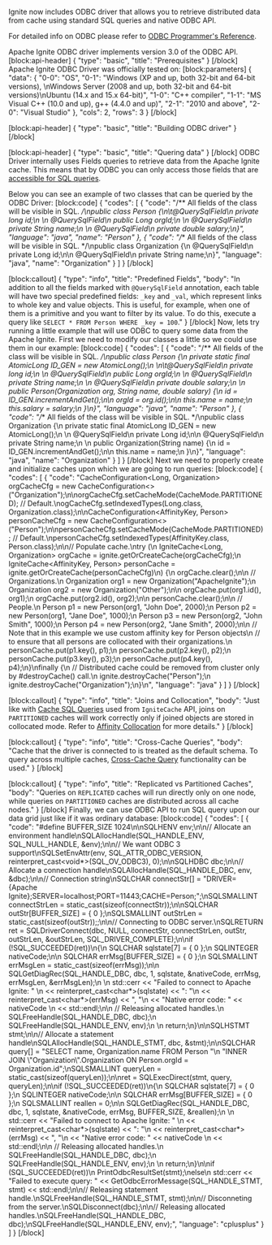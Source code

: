 Ignite now includes ODBC driver that allows you to retrieve distributed data from cache using standard SQL queries and native ODBC API.

For detailed info on ODBC please refer to [ODBC Programmer's Reference](https://msdn.microsoft.com/en-us/library/ms714177.aspx).

Apache Ignite ODBC driver implements version 3.0 of the ODBC API.
[block:api-header]
{
  "type": "basic",
  "title": "Prerequisites"
}
[/block]
Apache Ignite ODBC Driver was officially tested on:
[block:parameters]
{
  "data": {
    "0-0": "OS",
    "0-1": "Windows (XP and up, both 32-bit and 64-bit versions), \nWindows Server (2008 and up, both 32-bit and 64-bit versions)\nUbuntu (14.x and 15.x 64-bit)",
    "1-0": "C++ compiler",
    "1-1": "MS Visual C++ (10.0 and up), g++ (4.4.0 and up)",
    "2-1": "2010 and above",
    "2-0": "Visual Studio"
  },
  "cols": 2,
  "rows": 3
}
[/block]

[block:api-header]
{
  "type": "basic",
  "title": "Building ODBC driver"
}
[/block]

[block:api-header]
{
  "type": "basic",
  "title": "Quering data"
}
[/block]
ODBC Driver internally uses Fields queries to retrieve data from the Apache Ignite cache. This means that by ODBC you can only access those fields that are [accessible for SQL queries](/docs/sql-queries#section-making-fields-visible-for-sql-queries).

Below you can see an example of two classes that can be queried by the ODBC Driver:
[block:code]
{
  "codes": [
    {
      "code": "/** All fields of the class will be visible in SQL. */\npublic class Person {\n\t@QuerySqlField\n  private long id;\n  \n  @QuerySqlField\n  public Long orgId;\n  \n  @QuerySqlField\n  private String name;\n  \n  @QuerySqlField\n  private double salary;\n}",
      "language": "java",
      "name": "Person"
    },
    {
      "code": "/** All fields of the class will be visible in SQL. */\npublic class Organization {\n  @QuerySqlField\n  private Long id;\n\n  @QuerySqlField\n  private String name;\n}",
      "language": "java",
      "name": "Organization"
    }
  ]
}
[/block]

[block:callout]
{
  "type": "info",
  "title": "Predefined Fields",
  "body": "In addition to all the fields marked with `@QuerySqlField` annotation, each table will have two special predefined fields: `_key` and `_val`, which represent links to whole key and value objects. This is useful, for example, when one of them is a primitive and you want to filter by its value. To do this, execute a query like `SELECT * FROM Person WHERE _key = 100`."
}
[/block]
Now, lets try running a little example that will use ODBC to query some data from the Apache Ignite. First we need to modify our classes a little so we could use them in our example:
[block:code]
{
  "codes": [
    {
      "code": "/** All fields of the class will be visible in SQL. */\npublic class Person {\n  private static final AtomicLong ID_GEN = new AtomicLong();\n  \n\t@QuerySqlField\n  private long id;\n  \n  @QuerySqlField\n  public Long orgId;\n  \n  @QuerySqlField\n  private String name;\n  \n  @QuerySqlField\n  private double salary;\n  \n  public Person(Organization org, String name, double salary) {\n    id = ID_GEN.incrementAndGet();\n\n    orgId = org.id();\n\n    this.name = name;\n    this.salary = salary;\n  }\n}",
      "language": "java",
      "name": "Person"
    },
    {
      "code": "/** All fields of the class will be visible in SQL. */\npublic class Organization {\n  private static final AtomicLong ID_GEN = new AtomicLong();\n  \n  @QuerySqlField\n  private Long id;\n\n  @QuerySqlField\n  private String name;\n  \n  public Organization(String name) {\n    id = ID_GEN.incrementAndGet();\n\n    this.name = name;\n  }\n}",
      "language": "java",
      "name": "Organization"
    }
  ]
}
[/block]
Next we need to properly create and initialize caches upon which we are going to run queries:
[block:code]
{
  "codes": [
    {
      "code": "CacheConfiguration<Long, Organization> orgCacheCfg = new CacheConfiguration<>(\"Organization\");\n\norgCacheCfg.setCacheMode(CacheMode.PARTITIONED); // Default.\nogCacheCfg.setIndexedTypes(Long.class, Organization.class);\n\nCacheConfiguration<AffinityKey<Long>, Person> personCacheCfg = new CacheConfiguration<>(\"Person\");\n\npersonCacheCfg.setCacheMode(CacheMode.PARTITIONED); // Default.\npersonCacheCfg.setIndexedTypes(AffinityKey.class, Person.class);\n\n// Populate cache.\ntry (\n  IgniteCache<Long, Organization> orgCache = ignite.getOrCreateCache(orgCacheCfg);\n  IgniteCache<AffinityKey<Long>, Person> personCache = ignite.getOrCreateCache(personCacheCfg)\n) {\n  orgCache.clear();\n\n  // Organizations.\n  Organization org1 = new Organization(\"ApacheIgnite\");\n  Organization org2 = new Organization(\"Other\");\n\n  orgCache.put(org1.id(), org1);\n  orgCache.put(org2.id(), org2);\n\n  personCache.clear();\n\n  // People.\n  Person p1 = new Person(org1, \"John Doe\", 2000);\n  Person p2 = new Person(org1, \"Jane Doe\", 1000);\n  Person p3 = new Person(org2, \"John Smith\", 1000);\n  Person p4 = new Person(org2, \"Jane Smith\", 2000);\n\n  // Note that in this example we use custom affinity key for Person objects\n  // to ensure that all persons are collocated with their organizations.\n  personCache.put(p1.key(), p1);\n  personCache.put(p2.key(), p2);\n  personCache.put(p3.key(), p3);\n  personCache.put(p4.key(), p4);\n}\nfinally {\n  // Distributed cache could be removed from cluster only by #destroyCache() call.\n  ignite.destroyCache(\"Person\");\n  ignite.destroyCache(\"Organization\");\n}\n",
      "language": "java"
    }
  ]
}
[/block]

[block:callout]
{
  "type": "info",
  "title": "Joins and Collocation",
  "body": "Just like with [Cache SQL Queries](doc:cache-queries) used from `IgniteCache` API, joins on `PARTITIONED` caches will work correctly only if joined objects are stored in collocated mode. Refer to [Affinity Collocation](/docs/affinity-collocation#collocate-data-with-data) for more details."
}
[/block]

[block:callout]
{
  "type": "info",
  "title": "Cross-Cache Queries",
  "body": "Cache that the driver is connected to is treated as the default schema. To query across multiple caches, [Cross-Cache Query](/docs/cache-queries#cross-cache-queries) functionality can be used."
}
[/block]

[block:callout]
{
  "type": "info",
  "title": "Replicated vs Partitioned Caches",
  "body": "Queries on `REPLICATED` caches will run directly only on one node, while queries on `PARTITIONED` caches are distributed across all cache nodes."
}
[/block]
Finally, we can use ODBC API to run SQL query upon our data grid just like if it was ordinary database:
[block:code]
{
  "codes": [
    {
      "code": "#define BUFFER_SIZE 1024\n\nSQLHENV env;\n\n// Allocate an environment handle\nSQLAllocHandle(SQL_HANDLE_ENV, SQL_NULL_HANDLE, &env);\n\n// We want ODBC 3 support\nSQLSetEnvAttr(env, SQL_ATTR_ODBC_VERSION, reinterpret_cast<void*>(SQL_OV_ODBC3), 0);\n\nSQLHDBC dbc;\n\n// Allocate a connection handle\nSQLAllocHandle(SQL_HANDLE_DBC, env, &dbc);\n\n// Connection string\nSQLCHAR connectStr[] = \"DRIVER={Apache Ignite};SERVER=localhost;PORT=11443;CACHE=Person;\";\nSQLSMALLINT connectStrLen = static_cast<SQLSMALLINT>(sizeof(connectStr));\n\nSQLCHAR outStr[BUFFER_SIZE] = { 0 };\nSQLSMALLINT outStrLen = static_cast<SQLSMALLINT>(sizeof(outStr));;\n\n// Connecting to ODBC server.\nSQLRETURN ret = SQLDriverConnect(dbc, NULL, connectStr, connectStrLen, outStr, outStrLen, &outStrLen, SQL_DRIVER_COMPLETE);\n\nif (!SQL_SUCCEEDED(ret))\n{\n  SQLCHAR sqlstate[7] = { 0 };\n  SQLINTEGER nativeCode;\n\n  SQLCHAR errMsg[BUFFER_SIZE] = { 0 };\n  SQLSMALLINT errMsgLen = static_cast<SQLSMALLINT>(sizeof(errMsg));\n\n  SQLGetDiagRec(SQL_HANDLE_DBC, dbc, 1, sqlstate, &nativeCode, errMsg, errMsgLen, &errMsgLen);\n  \n  std::cerr << \"Failed to connect to Apache Ignite: \" \n            << reinterpret_cast<char*>(sqlstate) << \": \"\n            << reinterpret_cast<char*>(errMsg) << \", \"\n            << \"Native error code: \" << nativeCode \n            << std::endl;\n\n  // Releasing allocated handles.\n  SQLFreeHandle(SQL_HANDLE_DBC, dbc);\n  SQLFreeHandle(SQL_HANDLE_ENV, env);\n  \n  return;\n}\n\nSQLHSTMT stmt;\n\n// Allocate a statement handle\nSQLAllocHandle(SQL_HANDLE_STMT, dbc, &stmt);\n\nSQLCHAR query[] = \"SELECT name, Organization.name FROM Person \"\n  \"INNER JOIN \\\"Organization\\\".Organization ON Person.orgId = Organization.id\";\nSQLSMALLINT queryLen = static_cast<SQLSMALLINT>(sizeof(queryLen));\n\nret = SQLExecDirect(stmt, query, queryLen);\n\nif (!SQL_SUCCEEDED(ret))\n{\n  SQLCHAR sqlstate[7] = { 0 };\n  SQLINTEGER nativeCode;\n\n  SQLCHAR errMsg[BUFFER_SIZE] = { 0 };\n  SQLSMALLINT reallen = 0;\n\n  SQLGetDiagRec(SQL_HANDLE_DBC, dbc, 1, sqlstate, &nativeCode, errMsg, BUFFER_SIZE, &reallen);\n  \n  std::cerr << \"Failed to connect to Apache Ignite: \" \n            << reinterpret_cast<char*>(sqlstate) << \": \"\n            << reinterpret_cast<char*>(errMsg) << \", \"\n            << \"Native error code: \" << nativeCode \n            << std::endl;\n\n  // Releasing allocated handles.\n  SQLFreeHandle(SQL_HANDLE_DBC, dbc);\n  SQLFreeHandle(SQL_HANDLE_ENV, env);\n  \n  return;\n}\n\nif (SQL_SUCCEEDED(ret))\n  PrintOdbcResultSet(stmt);\nelse\n  std::cerr << \"Failed to execute query: \" << GetOdbcErrorMessage(SQL_HANDLE_STMT, stmt) << std::endl;\n\n// Releasing statement handle.\nSQLFreeHandle(SQL_HANDLE_STMT, stmt);\n\n// Disconneting from the server.\nSQLDisconnect(dbc);\n\n// Releasing allocated handles.\nSQLFreeHandle(SQL_HANDLE_DBC, dbc);\nSQLFreeHandle(SQL_HANDLE_ENV, env);",
      "language": "cplusplus"
    }
  ]
}
[/block]